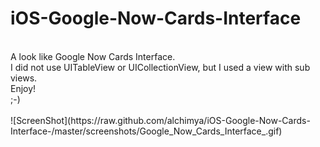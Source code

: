 # iOS-Google-Now-Cards-Interface
<br/>
A look like Google Now Cards Interface.
<br/>
I did not use UITableView or UICollectionView, but I used a view with sub views.
<br/>
Enjoy!
<br/>
;-)
<br/>
<br/>
![ScreenShot](https://raw.github.com/alchimya/iOS-Google-Now-Cards-Interface-/master/screenshots/Google_Now_Cards_Interface_.gif)
